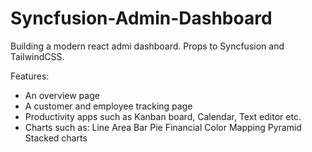 # Syncfusion-Admin-Dashboard

Building a modern react admi dashboard. Props to Syncfusion and TailwindCSS.

Features:

* An overview page
* A customer and employee tracking page
* Productivity apps such as Kanban board, Calendar, Text editor etc.
* Charts such as:
Line
Area
Bar
Pie
Financial
Color Mapping
Pyramid
Stacked charts
